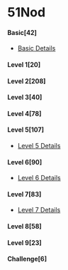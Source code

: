 # 51Nod

#### Basic[42]

* [Basic Details](./src/basic/README.md)

#### Level 1[20]

#### Level 2[208]

#### Level 3[40]

#### Level 4[78]

#### Level 5[107]

* [Level 5 Details](./src/level5/README.md)

#### Level 6[90]

* [Level 6 Details](./src/level6/README.md)

#### Level 7[83]

* [Level 7 Details](./src/level7/README.md)

#### Level 8[58]

#### Level 9[23]

#### Challenge[6]